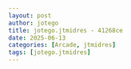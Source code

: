 ```yaml
---
layout: post
author: jotego
title: jotego.jtmidres - 41268ce
date: 2025-06-13
categories: [Arcade, jtmidres]
tags: [jotego.jtmidres]
---
```


